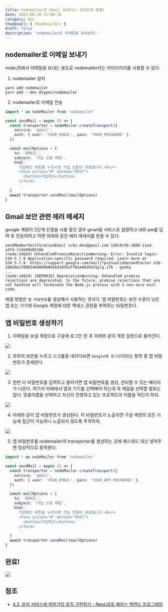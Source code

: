 ```yaml
---
title: nodemailer로 Gmail 보내기(+ 보안문제 해결)
date: 2022-08-20 21:08:10
category: dev
thumbnail: { thumbnailSrc }
draft: false
description: 'nodemailer로 이메일을 보내보자.'
---
```


## nodemailer로 이메일 보내기

nodeJS에서 이메일을 보내는 용도로 nodemailer라는 라이브러리를 사용할 수 있다.

1. nodemailer 설치

```
yarn add nodemailer
yarn add --dev @types/nodemailer
```

2. nodemailer로 이메일 전송

```ts
import * as nodeMailer from 'nodemailer'

const sendMail = async () => {
  const transporter = nodeMailer.createTransport({
    service: 'gmail',
    auth: { user: 'YOUR_EMAIL', pass: 'YOUR_PASSWORD' },
  })

  const mailOptions = {
    to: 'EMAIL',
    subject: '가입 인증 메일',
    html: `
      가입확인 버튼를 누르시면 가입 인증이 완료됩니다.<br/>
      <form action="#" method="POST">
        <button>가입확인</button>
      </form>  
      `,
  }
  await transporter.sendMail(mailOptions)
}
```

## Gmail 보안 관련 에러 메세지

google 계정이 2단계 인증을 사용 중인 경우 gmail을 서비스로 설정하고 id와 pw를 입력 후 전송하려고 하면 아래와 같은 에러 메세지를 받을 수 있다.

```
sendMemberVerificationEmail cckn.dev@gmail.com 139c0c50-2080-11ed-a3fd-1feb99e8216b
(node:14824) UnhandledPromiseRejectionWarning: Error: Invalid login: 534-5.7.9 Application-specific password required. Learn more at
534 5.7.9  https://support.google.com/mail/?p=InvalidSecondFactor o16-20020a170902d4d000b0016d3935eff0sm4816631plg.176 - gsmtp
...
(node:14824) [DEP0018] DeprecationWarning: Unhandled promise rejections are deprecated. In the future, promise rejections that are not handled will terminate the Node.js process with a non-zero exit code.
```

해결 방법은 `앱 비밀번호`를 생성해서 사용하는 것이다. 앱 비밀번호는 보안 수준이 낮은 앱 또는 기기에 Google 계정에 대한 액세스 권한을 부여하는 비밀번호다.

## 앱 비밀번호 생성하기

1. 이메일을 보낼 계정으로 구글에 로그인 한 후 아래와 같이 계정 설정으로 들어간다.

![](https://i.imgur.com/CHc0tmW.png)

2. 좌측의 보안을 누르고 스크롤을 내리다보면 `Google에 로그인`이라는 항목 중 앱 비밀번호가 존재한다.

![](https://i.imgur.com/ZToVo7t.png)

3. 한번 더 비밀번호를 입력하고 들어가면 앱 비밀번호를 생성, 관리할 수 있는 페이지가 나온다. 여기서 아래에서 앱과 기기를 선택해야 하는데 꼭 메일을 선택할 필요는 없다. 맞춤이름을 선택하고 자신이 진행하고 있는 프로젝트의 이름을 적던지 하자.

![](https://i.imgur.com/0GsxnBK.png)

4. 아래와 같이 앱 비밀번호가 생성된다. 이 비밀번호가 노출되면 구글 계정의 모든 기능에 접근이 가능하니 노출되지 않도록 주의하자.

![](https://i.imgur.com/ykLYTMn.png)

5. 앱 비밀번호를 nodemailer의 transporter를 생성하는 곳에 패스워드 대신 넣어주면 정상적으로 동작한다.

```ts
import * as nodeMailer from 'nodemailer'

const sendMail = async () => {
  const transporter = nodeMailer.createTransport({
    service: 'gmail',
    auth: { user: 'YOUR_EMAIL', pass: 'YOUR_APP_PASSWORD' },
  })

  const mailOptions = {
    to: 'EMAIL',
    subject: '가입 인증 메일',
    html: `
      가입확인 버튼를 누르시면 가입 인증이 완료됩니다.<br/>
      <form action="#" method="POST">
        <button>가입확인</button>
      </form>  
      `,
  }
  await transporter.sendMail(mailOptions)
}
```

## 완료!

![](https://i.imgur.com/sxSi7RH.png)

## 참조

- [4.3. 유저 서비스에 회원가입 로직 구현하기 - NestJS로 배우는 백엔드 프로그래밍](https://wikidocs.net/158501)
